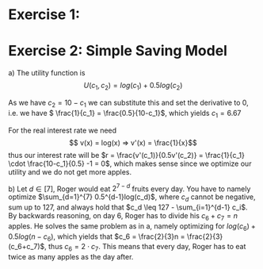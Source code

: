 # Exercise 1:


# Exercise 2: Simple Saving Model
a) The utility function is 
$$U(c_1, c_2) = log(c_1) + 0.5log(c_2)$$

As we have $c_2 = 10 - c_1$ we can substitute this and set the derivative to 0, i.e. we have $ \frac{1}{c_1} = \frac{0.5}{10-c_1}$, which yields $c_1 = 6.67$

For the real interest rate we need
 $$ v(x) = log(x) => v'(x) = \frac{1}{x}$$
thus our interest rate will be $r = \frac{v'(c_1)}{0.5v'(c_2)} = \frac{1}{c_1} \cdot \frac{10-c_1}{0.5} -1 = 0$, which makes sense since we optimize our utility and we do not get more apples.

b) Let $d \in [7]$, Roger would eat $2^{7-d}$ fruits every day. You have to namely optimize
$\sum_{d=1}^{7} 0.5^{d-1}log(c_d)$, where $c_d$ cannot be negative, sum up to 127, and always hold that $c_d \leq 127 - \sum_{i=1}^{d-1} c_i$. By backwards reasoning, on day 6, Roger has to divide his $c_6 + c_7 = n$ apples. He solves the same problem as in a, namely optimizing for $log(c_6) + 0.5log(n-c_6)$, which yields that $c_6 = \frac{2}{3}n = \frac{2}{3}(c_6+c_7)$, thus $c_6 = 2\cdot c_7$. This means that every day, Roger has to eat twice as many apples as the day after.  
